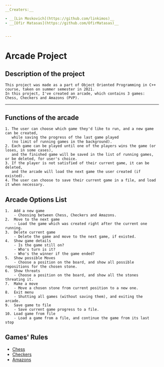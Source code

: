 ```yaml
---
__Creaters:__

- __[Lin Moskovich](https://github.com/linkimos)__
- __[Ofir Matasas](https://github.com/OfirMatasas)__


---
```


# Arcade Project

## Description of the project
    This project was made as a part of Object Oriented Programming in C++ 
    course, taken on summer semester in 2021.
    In this project, I've created an arcade, which contains 3 games: 
    Chess, Checkers and Amazons (PVP).
___
## Functions of the arcade
    1. The user can choose which game they'd like to run, and a new game can be created,
       while saving the progress of the last game played
       (no limit of running games in the background).
    2. Each game can be played until one of the players wins the game (or loses, in some cases),
       and the finished game will be saved in the list of running games, or be deleted, for user's choice.
    3. If the player is not satisfied of their current game, it can be deleted,
       and the arcade will load the next game the user created (if existed).
    4. The user can choose to save their current game in a file, and load it when necessary.

## Arcade Options List

    1.  Add a new game
        - Choosing between Chess, Checkers and Amazons.
    2.  Move to the next game
        - Load the game which was created right after the current one running.
    3.  Delete current game
        - Delete the game and move to the next game, if existed.
    4.  Show game details
        - Is the game still on?
        - Who's turn is it?
        - Who's the winner if the game ended?
    5.  Show possible Moves
        - Choose a position on the board, and show all possible repositions for the chosen stone.
    6.  Show threats
        - Choose a position on the board, and show all the stones threating it.
    7.  Make a move
        - Move a chosen stone from current position to a new one.
    8.  Exit menu
        - Shutting all games (without saving them), and exiting the arcade.
    9.  Save game to file
        - Save current game progress to a file.
    10. Load game from file
        - Load a game from a file, and continue the game from its last stop

## Games' Rules

+ [Chess](https://en.wikipedia.org/wiki/Rules_of_chess)
+ [Checkers](https://en.wikipedia.org/wiki/English_draughts)
+ [Amazons](https://en.wikipedia.org/wiki/Game_of_the_Amazons)
